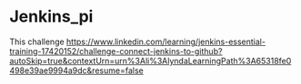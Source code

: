 # Jenkins_pi
This challenge
https://www.linkedin.com/learning/jenkins-essential-training-17420152/challenge-connect-jenkins-to-github?autoSkip=true&contextUrn=urn%3Ali%3AlyndaLearningPath%3A65318fe0498e39ae9994a9dc&resume=false 
